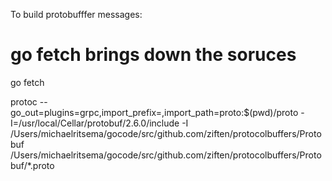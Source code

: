 To build protobufffer messages:

# go fetch brings down the soruces
go fetch

protoc --go_out=plugins=grpc,import_prefix=,import_path=proto:$(pwd)/proto  -I=/usr/local/Cellar/protobuf/2.6.0/include -I /Users/michaelritsema/gocode/src/github.com/ziften/protocolbuffers/Protobuf /Users/michaelritsema/gocode/src/github.com/ziften/protocolbuffers/Protobuf/*.proto

